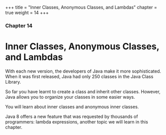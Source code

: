 +++
title = "Inner Classes, Anonymous Classes, and Lambdas"
chapter = true
weight = 14
+++

### Chapter 14
# Inner Classes, Anonymous Classes, and Lambdas

With each new version, the developers of Java make it more sophisticated.
When it was first released, Java had only 250 classes in the Java Class Library.

So far you have learnt to create a class and inherit other classes. However, Java
allows you to organize your classes in some easier ways.

You will learn about inner classes and anonymous inner classes.

Java 8 offers a new feature that was requested by thousands of programmers:
lambda expressions, another topic we will learn in this chapter.